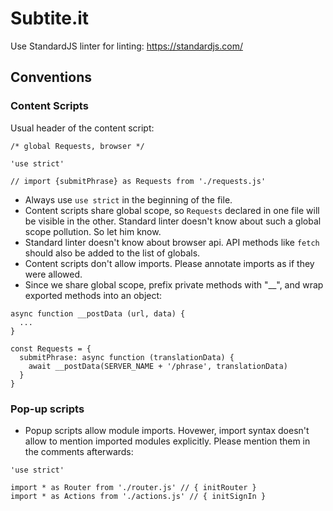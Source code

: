 # Subtite.it

Use StandardJS linter for linting: https://standardjs.com/

## Conventions

### Content Scripts

Usual header of the content script:

```
/* global Requests, browser */

'use strict'

// import {submitPhrase} as Requests from './requests.js'
```

* Always use `use strict` in the beginning of the file.
* Content scripts share global scope, so `Requests` declared in one file will be visible in the other.
Standard linter doesn't know about such a global scope pollution. So let him know.
* Standard linter doesn't know about browser api. API methods like `fetch` should also be added to the list of globals.
* Content scripts don't allow imports. Please annotate imports as if they were allowed.
* Since we share global scope, prefix private methods with "\__", and wrap exported methods into an object:

```
async function __postData (url, data) {
  ...
}

const Requests = {
  submitPhrase: async function (translationData) {
    await __postData(SERVER_NAME + '/phrase', translationData)
  }
}
```

### Pop-up scripts

* Popup scripts allow module imports. Hovewer, import syntax doesn't allow to mention imported modules explicitly.
Please mention them in the comments afterwards:

```
'use strict'

import * as Router from './router.js' // { initRouter }
import * as Actions from './actions.js' // { initSignIn }
```
